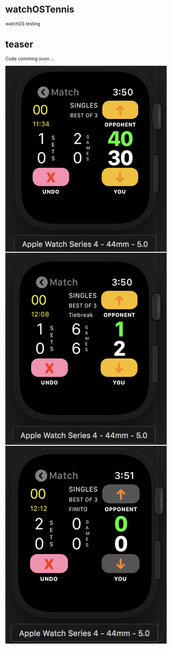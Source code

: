 # watchOSTennis
watchOS testing

# teaser 
Code comming soon ...

![alt text](./img/1.png)
![alt text](./img/2.png)
![alt text](./img/3.png)
